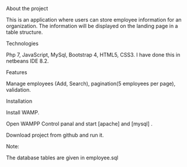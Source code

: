  About the project 
 
 
 
 This is an application where users can store employee information for an
organization. The information will be displayed on the landing
page in a table structure.

Technologies



  Php 7,
  JavaScript,
  MySql,
  Bootstrap 4,
  HTML5,
  CSS3.
  I have done this in netbeans IDE 8.2.

Features 



  Manage employees (Add, Search),
  pagination(5 employees per page),
  validation.
  
  Installation 
  
  

Install WAMP.

Open WAMPP Control panal and start [apache] and [mysql] .

Download project from github and run it.




Note:

The database tables are given in employee.sql
